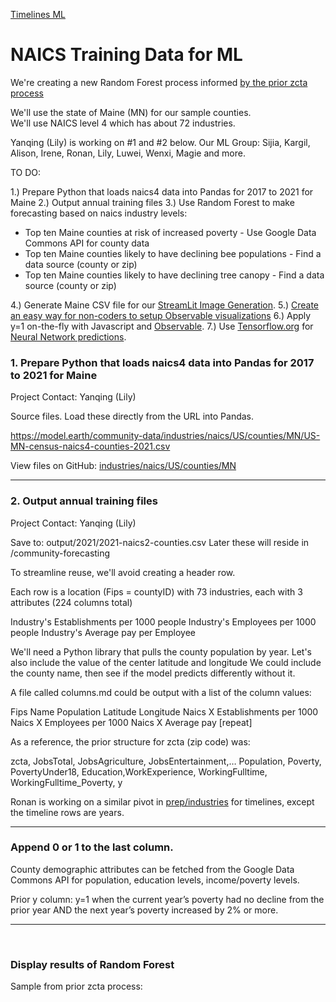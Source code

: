 [Timelines ML](../../)

# NAICS Training Data for ML

We're creating a new Random Forest process informed [by the prior zcta process](../../prep/all)

We'll use the state of Maine (MN) for our sample counties.  
We'll use NAICS level 4 which has about 72 industries.

Yanqing (Lily) is working on #1 and #2 below.
Our ML Group: Sijia, Kargil, Alison, Irene, Ronan, Lily, Luwei, Wenxi, Magie and more.

TO DO:

1.) Prepare Python that loads naics4 data into Pandas for 2017 to 2021 for Maine
2.) Output annual training files
3.) Use Random Forest to make forecasting based on naics industry levels:
- Top ten Maine counties at risk of increased poverty - Use Google Data Commons API for county data
- Top ten Maine counties likely to have declining bee populations - Find a data source (county or zip)
- Top ten Maine counties likely to have declining tree canopy - Find a data source (county or zip)

4.) Generate Maine CSV file for our [StreamLit Image Generation](../../../research/stream/).
5.) [Create an easy way for non-coders to setup Observable visualizations](/data-pipeline/timelines/observable)
6.) Apply y=1 on-the-fly with Javascript and [Observable](../../observable/).
7.) Use [Tensorflow.org](https://www.tensorflow.org/js/demos) for [Neural Network predictions](https://www.tensorflow.org/s/results/?q=neural%20networks).


### 1. Prepare Python that loads naics4 data into Pandas for 2017 to 2021 for Maine

Project Contact: Yanqing (Lily)

Source files. Load these directly from the URL into Pandas.

https://model.earth/community-data/industries/naics/US/counties/MN/US-MN-census-naics4-counties-2021.csv

View files on GitHub: [industries/naics/US/counties/MN](https://github.com/ModelEarth/community-data/tree/master/industries/naics/US/counties/MN)

---


### 2. Output annual training files

Project Contact: Yanqing (Lily)

Save to: output/2021/2021-naics2-counties.csv
Later these will reside in /community-forecasting

To streamline reuse, we'll avoid creating a header row.

Each row is a location (Fips = countyID) with 73 industries, each with 3 attributes (224 columns total)

Industry's Establishments per 1000 people
Industry's Employees per 1000 people
Industry's Average pay per Employee

We'll need a Python library that pulls the county population by year.
Let's also include the value of the center latitude and longitude
We could include the county name, then see if the model predicts differently without it.

A file called columns.md could be output with a list of the column values:

Fips
Name
Population
Latitude
Longitude
Naics X Establishments per 1000
Naics X Employees per 1000
Naics X Average pay
[repeat]

<!--
Fips, N1111-Firms, N1111-People, N1111-Pay, N2222-Firms, N2222-People, N2222-Pay, ...

The following attribute names are equivalent:

Firms = Establishments
People = Employees
Pay = Payroll
-->

As a reference, the prior structure for zcta (zip code) was:

zcta, JobsTotal, JobsAgriculture, JobsEntertainment,…
Population, Poverty, PovertyUnder18, Education,WorkExperience, WorkingFulltime, WorkingFulltime_Poverty, y

Ronan is working on a similar pivot in [prep/industries](../../prep/industries/) for timelines, except the timeline rows are years.

---

### Append 0 or 1 to the last column.

County demographic attributes can be fetched from the Google Data Commons API for population, education levels, income/poverty levels.

Prior y column:
y=1 when the current year’s poverty had no decline from the prior year AND the next year’s poverty increased by 2% or more.
<!--
Applied in
prep/all/zcta_2016.SQL.txt

-- Change from prior year is steady (0%) or increasing, change to next year is increasing by 2% or more.

CASE
      WHEN (prior1.poverty - p.poverty) >= 0 AND (p.poverty - next.poverty) >= 2 THEN 1
      ELSE 0
END

AS y -- the povertyBinary for >= 2% in coming year, and no decline for current year.
-->

---
<br>

### Display results of Random Forest

Sample from prior zcta process: